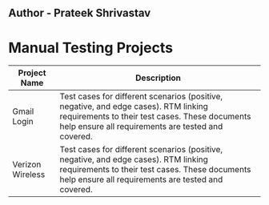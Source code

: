 ## Author - Prateek Shrivastav

# Manual Testing Projects
| Project Name | Description |
| -------------- | ------------- |
| Gmail Login  | Test cases for different scenarios (positive, negative, and edge cases). RTM linking requirements to their test cases. These documents help ensure all requirements are tested and covered.  |
| Verizon Wireless  | Test cases for different scenarios (positive, negative, and edge cases). RTM linking requirements to their test cases. These documents help ensure all requirements are tested and covered.  |
